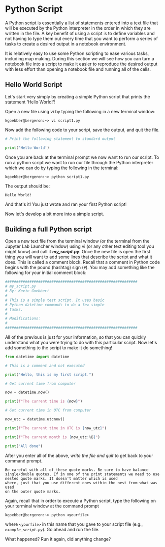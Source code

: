 # Python Script

A Python script is essentially a list of statements entered into a text
file that will be executed by the Python interpreter in the order in
which they are written in the file. A key benefit of using a script is
to define variables and not having to type them out every time that you
want to perform a series of tasks to create a desired output in a
notebook environment.

It is relatively easy to use some Python scripting to ease various
tasks, including map making. During this section we will see how you can
turn a notebook file into a script to make it easier to reproduce the
desired output with less effort than opening a notebook file and running
all of the cells.

## Hello World Script

Let's start very simply by creating a simple Python script that prints
the statement 'Hello World!'!

Open a new file using vi by typing the following in a new terminal
window:

`kgoebber@bergeron:~> vi script1.py`

Now add the following code to your script, save the output, and quit the
file.

```python
# Print the following statement to standard output

print('Hello World')
```

Once you are back at the terminal prompt we now want to run our script.
To run a python script we want to run our file through the Python
interpreter which we can do by typing the following in the terminal:

`kgoebber@bergeron:~> python script1.py`

The output should be:

`Hello World!`

And that's it! You just wrote and ran your first Python script!

Now let's develop a bit more into a simple script.

## Building a full Python script

Open a new text file from the terminal window (or the terminal from the
Jupyter Lab Launcher window) using vi (or any other text editing tool you
might know) and call it ***my_script.py***. Once the new file is open the
first thing you will want to add some lines that describe the script and
what it does. This is called a comment block. Recall that a comment in Python
code begins with the pound (hashtag) sign (`#`). You may add something like
the following for your initial comment block:

```python
############################################################
# my_script.py
# By: Kevin Goebbert
#
# This is a simple test script. It uses basic
# Python datetime commands to do a few simple
# tasks.
#
# Modifications:
#
############################################################
```

All of the previous is just for your information, so that you can
quickly understand what you were trying to do with this particular
script. Now let's add something to the script to make it do something!

```python
from datetime import datetime

# This is a comment and not executed

print("Hello, this is my first script.")

# Get current time from computer

now = datetime.now()

print(f"The current time is {now}")

# Get current time in UTC from computer

now_utc = datetime.utcnow()

print(f"The current time in UTC is {now_utc}")

print(f"The current month is {now_utc:%B}")

print("All done")
```

After you enter all of the above, *write the file and quit* to get back
to your command prompt.


```{note}
Be careful with all of these quote marks. Be sure to have balance
single/double quotes. If in one of the print statements we need to use
nested quote marks. It doesn't matter which is used
where, just that you use different ones within the nest from what was used
on the outer quote marks.
```

Again, recall that in order to execute a Python script, type the
following on your terminal window at the command prompt

`kgoebber@bergeron:~> python <yourfile>`

where `<yourfile>` in this name that you gave to your script file (e.g.,
*`example_script.py`*). Go ahead and run the file.

What happened? Run it again, did anything change?
